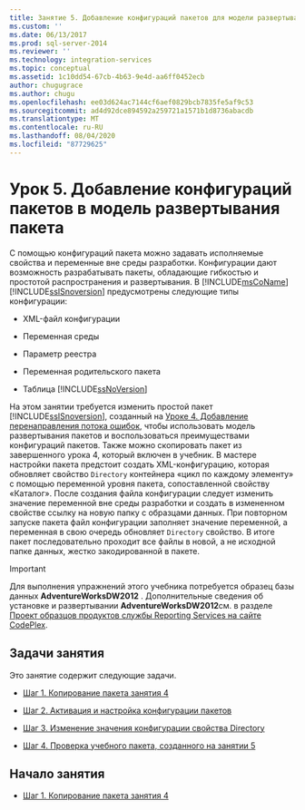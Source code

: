 ```yaml
---
title: Занятие 5. Добавление конфигураций пакетов для модели развертывания пакетов | Документация Майкрософт
ms.custom: ''
ms.date: 06/13/2017
ms.prod: sql-server-2014
ms.reviewer: ''
ms.technology: integration-services
ms.topic: conceptual
ms.assetid: 1c10dd54-67cb-4b63-9e4d-aa6ff0452ecb
author: chugugrace
ms.author: chugu
ms.openlocfilehash: ee03d624ac7144cf6aef0829bcb7835fe5af9c53
ms.sourcegitcommit: ad4d92dce894592a259721a1571b1d8736abacdb
ms.translationtype: MT
ms.contentlocale: ru-RU
ms.lasthandoff: 08/04/2020
ms.locfileid: "87729625"
---
```

# <a name="lesson-5-adding-package-configurations-for-the-package-deployment-model"></a>Урок 5. Добавление конфигураций пакетов в модель развертывания пакета
  С помощью конфигураций пакета можно задавать исполняемые свойства и переменные вне среды разработки. Конфигурации дают возможность разрабатывать пакеты, обладающие гибкостью и простотой распространения и развертывания. В [!INCLUDE[msCoName](../includes/msconame-md.md)][!INCLUDE[ssISnoversion](../includes/ssisnoversion-md.md)] предусмотрены следующие типы конфигурации:  
  
-   XML-файл конфигурации  
  
-   Переменная среды  
  
-   Параметр реестра  
  
-   Переменная родительского пакета  
  
-   Таблица [!INCLUDE[ssNoVersion](../includes/ssnoversion-md.md)]  
  
 На этом занятии требуется изменить простой пакет [!INCLUDE[ssISnoversion](../includes/ssisnoversion-md.md)], созданный на [Уроке 4. Добавление перенаправления потока ошибок](lesson-4-add-error-flow-redirection-with-ssis.md), чтобы использовать модель развертывания пакетов и воспользоваться преимуществами конфигураций пакетов. Также можно скопировать пакет из завершенного урока 4, который включен в учебник. В мастере настройки пакета предстоит создать XML-конфигурацию, которая обновляет свойство `Directory` контейнера «цикл по каждому элементу» с помощью переменной уровня пакета, сопоставленной свойству «Каталог». После создания файла конфигурации следует изменить значение переменной вне среды разработки и создать в измененном свойстве ссылку на новую папку с образцами данных. При повторном запуске пакета файл конфигурации заполняет значение переменной, а переменная в свою очередь обновляет `Directory` свойство. В итоге пакет последовательно проходит все файлы в новой, а не исходной папке данных, жестко закодированной в пакете.  
  
> [!IMPORTANT]  
>  Для выполнения упражнений этого учебника потребуется образец базы данных **AdventureWorksDW2012** . Дополнительные сведения об установке и развертывании **AdventureWorksDW2012**см. в разделе [Проект образцов продуктов службы Reporting Services на сайте CodePlex](https://go.microsoft.com/fwlink/?LinkID=526910).  
  
## <a name="lesson-tasks"></a>Задачи занятия  
 Это занятие содержит следующие задачи.  
  
-   [Шаг 1. Копирование пакета занятия 4](lesson-5-1-copying-the-lesson-4-package.md)  
  
-   [Шаг 2. Активация и настройка конфигурации пакетов](lesson-5-2-enabling-and-configuring-package-configurations.md)  
  
-   [Шаг 3. Изменение значения конфигурации свойства Directory](lesson-5-3-modifying-the-directory-property-configuration-value.md)  
  
-   [Шаг 4. Проверка учебного пакета, созданного на занятии 5](lesson-5-4-testing-the-lesson-5-tutorial-package.md)  
  
## <a name="start-the-lesson"></a>Начало занятия  
  
-   [Шаг 1. Копирование пакета занятия 4](lesson-5-1-copying-the-lesson-4-package.md)  
  
  

